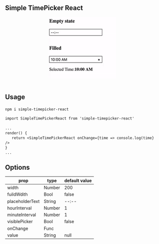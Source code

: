 ## Simple TimePicker React
<div align="center">
  <img src="demo.gif#2" alt="demo">
  <br><br>
</div>

## Usage
`npm i simple-timepicker-react`

```
import SimpleTimePickerReact from 'simple-timepicker-react'

...
render() {
   return <SimpleTimePickerReact onChange={time => console.log(time} />
}
...

```

Options
----
|  prop |   type | default value |
| ------------- | ------------- | ------------- |
| width  | Number  | 200  |
| fuildWdith  | Bool  | false  |
| placeholderText  | String  | --:--  |
| hourInterval  | Number  | 1  |
| minuteInterval  | Number  | 1  |
| visiblePicker | Bool | false |
| onChange  | Func  |   |
| value | String | null